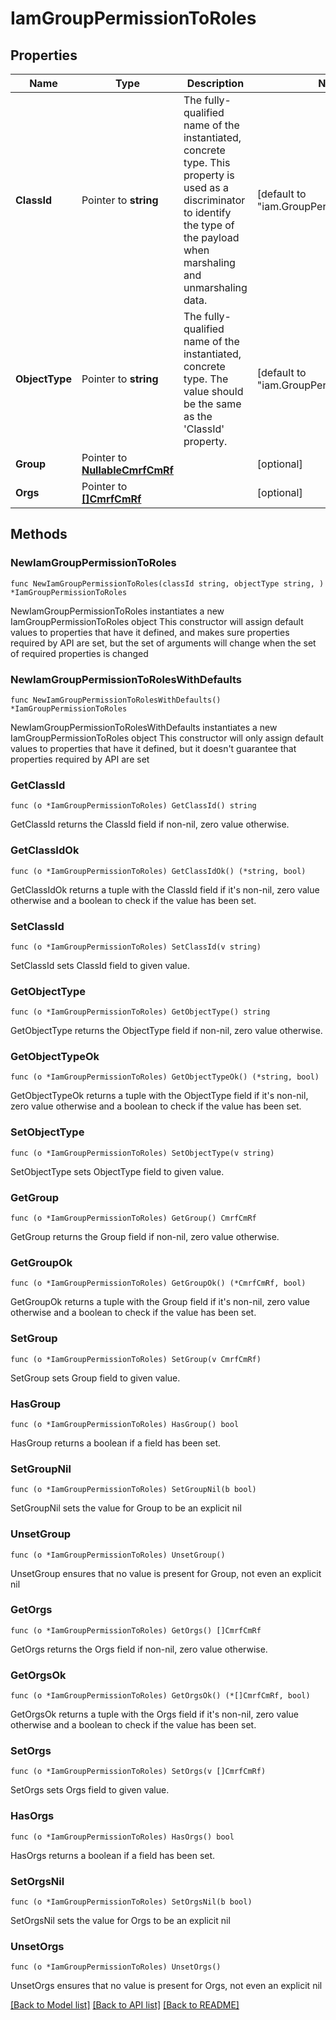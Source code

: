 # IamGroupPermissionToRoles

## Properties

Name | Type | Description | Notes
------------ | ------------- | ------------- | -------------
**ClassId** | Pointer to **string** | The fully-qualified name of the instantiated, concrete type. This property is used as a discriminator to identify the type of the payload when marshaling and unmarshaling data. | [default to "iam.GroupPermissionToRoles"]
**ObjectType** | Pointer to **string** | The fully-qualified name of the instantiated, concrete type. The value should be the same as the &#39;ClassId&#39; property. | [default to "iam.GroupPermissionToRoles"]
**Group** | Pointer to [**NullableCmrfCmRf**](cmrf.CmRf.md) |  | [optional] 
**Orgs** | Pointer to [**[]CmrfCmRf**](cmrf.CmRf.md) |  | [optional] 

## Methods

### NewIamGroupPermissionToRoles

`func NewIamGroupPermissionToRoles(classId string, objectType string, ) *IamGroupPermissionToRoles`

NewIamGroupPermissionToRoles instantiates a new IamGroupPermissionToRoles object
This constructor will assign default values to properties that have it defined,
and makes sure properties required by API are set, but the set of arguments
will change when the set of required properties is changed

### NewIamGroupPermissionToRolesWithDefaults

`func NewIamGroupPermissionToRolesWithDefaults() *IamGroupPermissionToRoles`

NewIamGroupPermissionToRolesWithDefaults instantiates a new IamGroupPermissionToRoles object
This constructor will only assign default values to properties that have it defined,
but it doesn't guarantee that properties required by API are set

### GetClassId

`func (o *IamGroupPermissionToRoles) GetClassId() string`

GetClassId returns the ClassId field if non-nil, zero value otherwise.

### GetClassIdOk

`func (o *IamGroupPermissionToRoles) GetClassIdOk() (*string, bool)`

GetClassIdOk returns a tuple with the ClassId field if it's non-nil, zero value otherwise
and a boolean to check if the value has been set.

### SetClassId

`func (o *IamGroupPermissionToRoles) SetClassId(v string)`

SetClassId sets ClassId field to given value.


### GetObjectType

`func (o *IamGroupPermissionToRoles) GetObjectType() string`

GetObjectType returns the ObjectType field if non-nil, zero value otherwise.

### GetObjectTypeOk

`func (o *IamGroupPermissionToRoles) GetObjectTypeOk() (*string, bool)`

GetObjectTypeOk returns a tuple with the ObjectType field if it's non-nil, zero value otherwise
and a boolean to check if the value has been set.

### SetObjectType

`func (o *IamGroupPermissionToRoles) SetObjectType(v string)`

SetObjectType sets ObjectType field to given value.


### GetGroup

`func (o *IamGroupPermissionToRoles) GetGroup() CmrfCmRf`

GetGroup returns the Group field if non-nil, zero value otherwise.

### GetGroupOk

`func (o *IamGroupPermissionToRoles) GetGroupOk() (*CmrfCmRf, bool)`

GetGroupOk returns a tuple with the Group field if it's non-nil, zero value otherwise
and a boolean to check if the value has been set.

### SetGroup

`func (o *IamGroupPermissionToRoles) SetGroup(v CmrfCmRf)`

SetGroup sets Group field to given value.

### HasGroup

`func (o *IamGroupPermissionToRoles) HasGroup() bool`

HasGroup returns a boolean if a field has been set.

### SetGroupNil

`func (o *IamGroupPermissionToRoles) SetGroupNil(b bool)`

 SetGroupNil sets the value for Group to be an explicit nil

### UnsetGroup
`func (o *IamGroupPermissionToRoles) UnsetGroup()`

UnsetGroup ensures that no value is present for Group, not even an explicit nil
### GetOrgs

`func (o *IamGroupPermissionToRoles) GetOrgs() []CmrfCmRf`

GetOrgs returns the Orgs field if non-nil, zero value otherwise.

### GetOrgsOk

`func (o *IamGroupPermissionToRoles) GetOrgsOk() (*[]CmrfCmRf, bool)`

GetOrgsOk returns a tuple with the Orgs field if it's non-nil, zero value otherwise
and a boolean to check if the value has been set.

### SetOrgs

`func (o *IamGroupPermissionToRoles) SetOrgs(v []CmrfCmRf)`

SetOrgs sets Orgs field to given value.

### HasOrgs

`func (o *IamGroupPermissionToRoles) HasOrgs() bool`

HasOrgs returns a boolean if a field has been set.

### SetOrgsNil

`func (o *IamGroupPermissionToRoles) SetOrgsNil(b bool)`

 SetOrgsNil sets the value for Orgs to be an explicit nil

### UnsetOrgs
`func (o *IamGroupPermissionToRoles) UnsetOrgs()`

UnsetOrgs ensures that no value is present for Orgs, not even an explicit nil

[[Back to Model list]](../README.md#documentation-for-models) [[Back to API list]](../README.md#documentation-for-api-endpoints) [[Back to README]](../README.md)


